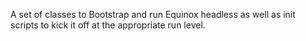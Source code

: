 A set of classes to Bootstrap and run Equinox headless as well as init scripts to kick it off at the appropriate run level.